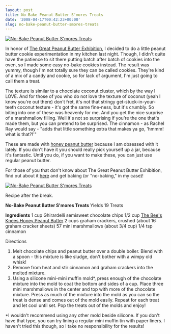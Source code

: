```yaml
---
layout: post
title: No-Bake Peanut Butter S'mores Treats
date: '2008-04-17T00:42:23+00:00'
slug: no-bake-peanut-butter-smores-treats
---
```

<a href="http://www.flickr.com/photos/kstar810/2419681725/"><img src="http://farm4.static.flickr.com/3162/2419681725_a44e5787b4.jpg?v=0" alt="No-Bake Peanut Butter S'mores Treats" /></a>

In honor of <a href="http://www.cpbgallery.com/2008/04/15/the-great-peanut-butter-exhibition/">The Great Peanut Butter Exhibition</a>, I decided to do a little peanut butter cookie experimentation in my kitchen last night. Though, I didn't quite have the patience to sit there putting batch after batch of cookies into the oven, so I made some easy no-bake cookies instead. The result was yummy, though I'm not totally sure they can be called cookies. They're kind of a mix of a candy and cookie, so for lack of argument, I'm just going to call them a treat.

The texture is similar to a chocolate coconut cluster, which by the way I LOVE. And for those of you who do not love the texture of coconut (yeah I know you're out there) don't fret, it's not that stringy get-stuck-in-your-teeth coconut texture - it's got the same fine-ness, but it's crumbly. So biting into one of these was heavenly for me. And you get the nice surprise of a marshmallow filling. Well it's not so surprising if you're the one that's made them, but you can pretend to be surprised. The cinnamon - as Rachel Ray would say - "adds that little something extra that makes ya go, 'hmmm! what is that?!'"

These are made with <a href="http://www.cpbgallery.com/2008/04/02/two-new-peanut-butter-co-peanut-butters/">honey peanut butter</a> because I am obsessed with it lately. If you don't have it you should really pick yourself up a jar, because it's fantastic. Until you do, if you want to make these, you can just use regular peanut butter. 

For those of you that don't know about The Great Peanut Butter Exhibition, find out about it <a href="http://www.cpbgallery.com/2008/04/15/the-great-peanut-butter-exhibition/">here</a> and get baking (or "no-baking," in my case)!

<a href="http://www.flickr.com/photos/kstar810/2419681973/in/photostream/"><img src="http://farm4.static.flickr.com/3071/2419681973_042ca587ba.jpg?v=0" alt="No-Bake Peanut Butter S'mores Treats" /></a>

Recipe after the break.

<!--more-->

<strong>No-Bake Peanut Butter S'mores Treats</strong>
Yields 19 Treats

<strong>Ingredients</strong>
1 cup Ghirardelli semisweet chocolate chips
1/2 cup <a href="http://www.ilovepeanutbutter.com/detail_17010007__4.html">The Bee's Knees Honey Peanut Butter</a>
2 cups graham crackers, crushed (about 16 graham cracker sheets)
57 mini marshmallows (about 3/4 cup)
1/4 tsp cinnamon

Directions
1. Melt chocolate chips and peanut butter over a double boiler. Blend with a spoon - this mixture is like sludge, don't bother with a wimpy old whisk!
2. Remove from heat and stir cinnamon and graham crackers into the melted mixture.
3. Using a silicone mini-mini muffin mold*, press enough of the chocolate mixture into the mold to coat the bottom and sides of a cup. Place three mini marshmallows in the center and top with more of the chocolate mixture. Press as much of the mixture into the mold as you can so the treat is dense and comes out of the mold easily. Repeat for each treat and let cool until set. Pop the treats out of the molds and enjoy!

*I wouldn't recommend using any other mold beside silicone. If you don't have that type, you can try lining a regular mini muffin tin with paper liners. I haven't tried this though, so I take no responsibility for the results!
